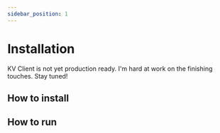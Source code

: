 ```yaml
---
sidebar_position: 1
---
```


# Installation

KV Client is not yet production ready. I'm hard at work on the finishing
touches. Stay tuned!

## How to install

[//]: # (KV_CLIENT_ENCRYPTION_KEY)

## How to run

